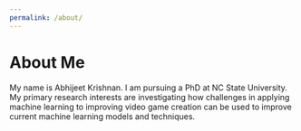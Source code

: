 ```yaml
---
permalink: /about/
---
```


# About Me

My name is Abhijeet Krishnan. I am pursuing a PhD at NC State University. My primary research interests are investigating how challenges in applying machine learning to improving video game creation can be used to improve current machine learning models and techniques.
